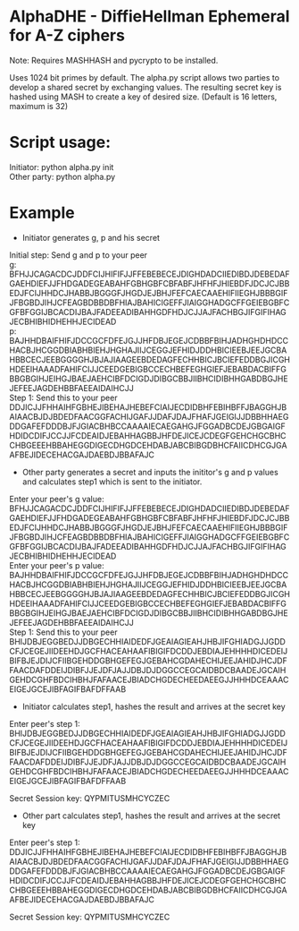 # AlphaDHE - DiffieHellman Ephemeral for A-Z ciphers
Note: Requires MASHHASH and pycrypto to be installed.

Uses 1024 bit primes by default.  The alpha.py script allows two parties to develop a shared secret by exchanging values.  The resulting secret key is hashed using MASH to create a key of desired size. (Default is 16 letters, maximum is 32)

# Script usage:

Initiator: python alpha.py init  
Other party: python alpha.py  

# Example  

- Initiator generates g, p and his secret  

Initial step: Send g and p to your peer  
g: BFHJJCAGACDCJDDFCIJHIFIFJJFFEBEBECEJDIGHDADCIIEDIBDJDEBEDAFGAEHDIEFJJFHDGADEGEABAHFGBHGBFCBFABFJHFHFJHIEBDFJDCJCJBBEDJFCIJHHDCJHABBJBGGGFJHGDJEJBHJFEFCAECAAEHIFIIEGHJBBBGIFJFBGBDJIHJCFEAGBDBBDBFHIAJBAHICIGEFFJIAIGGHADGCFFGEIEBGBFCGFBFGGIJBCACDIJBAJFADEEADIBAHHGDFHDJCJJAJFACHBGJIFGIFIHAGJECBHIBHIDHEHHJECIDEAD  
p: BAJHHDBAIFHIFJDCCGCFDFEJGJJHFDBJEGEJCDBBFBIHJADHGHDHDCCHACBJHCGGDBIABHBIEHJHGHAJIIJCEGGJEFHIDJDDHBICIEEBJEEJGCBAHBBCECJEEBGGGGHJBJAJIAAGEEBDEDAGFECHHBICJBCIEFEDDBGJICGHHDEEIHAAADFAHIFCIJJCEEDGEBIGBCCECHBEFEGHGIEFJEBABDACBIFFGBBGBGIHJEIHGJBAEJAEHCIBFDCIGDJDIBGCBBJIIBHCIDIBHHGABDBGJHEJEFEEJAGDEHBBFAEEAIDAIHCJJ  
Step 1: Send this to your peer  
DDJICJJFHHAIHFGBHEJIBEHAJHEBEFCIAIJECDIDBHFEBIHBFFJBAGGHJBAIAACBJDJBDEDFAACGGFACHIJGAFJJDAFJDAJFHAFJGEIGIJJDBBHHAEGDDGAFEFDDDBJFJGIACBHBCCAAAAIECAEGAHGJFGGADBCDEJGBGAIGFHDIDCDIFJCCJJFCDEAIDJEBAHHAGBBJHFDEJICEJCDEGFGEHCHGCBHCCHBGEEEHBBAHEGGDIGECDHGDCEHDABJABCBIBGDBHCFAIICDHCGJGAAFBEJIDECEHACGAJDAEBDJBBAFAJC  

- Other party generates a secret and inputs the inititor's g and p values and calculates step1 which is sent to the initiator.  

Enter your peer's g value: BFHJJCAGACDCJDDFCIJHIFIFJJFFEBEBECEJDIGHDADCIIEDIBDJDEBEDAFGAEHDIEFJJFHDGADEGEABAHFGBHGBFCBFABFJHFHFJHIEBDFJDCJCJBBEDJFCIJHHDCJHABBJBGGGFJHGDJEJBHJFEFCAECAAEHIFIIEGHJBBBGIFJFBGBDJIHJCFEAGBDBBDBFHIAJBAHICIGEFFJIAIGGHADGCFFGEIEBGBFCGFBFGGIJBCACDIJBAJFADEEADIBAHHGDFHDJCJJAJFACHBGJIFGIFIHAGJECBHIBHIDHEHHJECIDEAD  
Enter your peer's p value: BAJHHDBAIFHIFJDCCGCFDFEJGJJHFDBJEGEJCDBBFBIHJADHGHDHDCCHACBJHCGGDBIABHBIEHJHGHAJIIJCEGGJEFHIDJDDHBICIEEBJEEJGCBAHBBCECJEEBGGGGHJBJAJIAAGEEBDEDAGFECHHBICJBCIEFEDDBGJICGHHDEEIHAAADFAHIFCIJJCEEDGEBIGBCCECHBEFEGHGIEFJEBABDACBIFFGBBGBGIHJEIHGJBAEJAEHCIBFDCIGDJDIBGCBBJIIBHCIDIBHHGABDBGJHEJEFEEJAGDEHBBFAEEAIDAIHCJJ  
Step 1: Send this to your peer  
BHIJDBJEGGBEDJJDBGECHHIAIDEDFJGEAIAGIEAHJHBJIFGHIADGJJGDDCFJCEGEJIIDEEHDJGCFHACEAHAAFIBIGIFDCDDJEBDIAJEHHHHDICEDEIJBIFBJEJDIJCFIIBGEHDDGBHGEFEGJGEBAHCGDAHECHIJEEJAHIDJHCJDFFAACDAFDDEIJDIBFJJEJDFJAJJDBJDJDGGCCEGCAIDBDCBAADEJGCAIHGEHDCGHFBDCIHBHJFAFAACEJBIADCHGDECHEEDAEEGJJHHHDCEAAACEIGEJGCEJIBFAGIFBAFDFFAAB  

 
- Initiator calculates step1, hashes the result and arrives at the secret key

Enter peer's step 1: BHIJDBJEGGBEDJJDBGECHHIAIDEDFJGEAIAGIEAHJHBJIFGHIADGJJGDDCFJCEGEJIIDEEHDJGCFHACEAHAAFIBIGIFDCDDJEBDIAJEHHHHDICEDEIJBIFBJEJDIJCFIIBGEHDDGBHGEFEGJGEBAHCGDAHECHIJEEJAHIDJHCJDFFAACDAFDDEIJDIBFJJEJDFJAJJDBJDJDGGCCEGCAIDBDCBAADEJGCAIHGEHDCGHFBDCIHBHJFAFAACEJBIADCHGDECHEEDAEEGJJHHHDCEAAACEIGEJGCEJIBFAGIFBAFDFFAAB  

Secret Session key: QYPMITUSMHCYCZEC  

- Other part calculates step1, hashes the result and arrives at the secret key  

Enter peer's step 1: DDJICJJFHHAIHFGBHEJIBEHAJHEBEFCIAIJECDIDBHFEBIHBFFJBAGGHJBAIAACBJDJBDEDFAACGGFACHIJGAFJJDAFJDAJFHAFJGEIGIJJDBBHHAEGDDGAFEFDDDBJFJGIACBHBCCAAAAIECAEGAHGJFGGADBCDEJGBGAIGFHDIDCDIFJCCJJFCDEAIDJEBAHHAGBBJHFDEJICEJCDEGFGEHCHGCBHCCHBGEEEHBBAHEGGDIGECDHGDCEHDABJABCBIBGDBHCFAIICDHCGJGAAFBEJIDECEHACGAJDAEBDJBBAFAJC  

Secret Session key: QYPMITUSMHCYCZEC  

